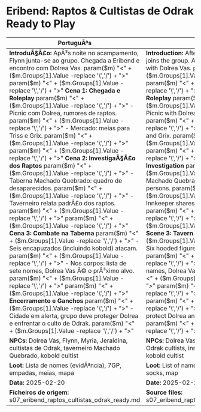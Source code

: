 ﻿# Eribend: Raptos & Cultistas de Odrak  Ready to Play

| PortuguÃªs                                                                                                                                                                                                                                                                                                                                                                                                                                                                                                                                                                                                                                                             | English                                                                                                                                                                                                                                                                                                                                                                                                                                                                                                                                                                                                                                                |
| --------------------------------------------------------------------------------------------------------------------------------------------------------------------------------------------------------------------------------------------------------------------------------------------------------------------------------------------------------------------------------------------------------------------------------------------------------------------------------------------------------------------------------------------------------------------------------------------------------------------------------------------------------------------- | ------------------------------------------------------------------------------------------------------------------------------------------------------------------------------------------------------------------------------------------------------------------------------------------------------------------------------------------------------------------------------------------------------------------------------------------------------------------------------------------------------------------------------------------------------------------------------------------------------------------------------------------------------ |
| **IntroduÃ§Ã£o:** ApÃ³s noite no acampamento, Flynn junta-se ao grupo. Chegada a Eribend e encontro com Dolrea Vas. param($m) "<" + ($m.Groups[1].Value -replace '\\','/') + ">"  param($m) "<" + ($m.Groups[1].Value -replace '\\','/') + ">" **Cena 1: Chegada e Roleplay** param($m) "<" + ($m.Groups[1].Value -replace '\\','/') + ">" - Picnic com Dolrea, rumores de raptos. param($m) "<" + ($m.Groups[1].Value -replace '\\','/') + ">" - Mercado: meias para Triss e Grix. param($m) "<" + ($m.Groups[1].Value -replace '\\','/') + ">"  param($m) "<" + ($m.Groups[1].Value -replace '\\','/') + ">" **Cena 2: InvestigaÃ§Ã£o dos Raptos** param($m) "<" + ($m.Groups[1].Value -replace '\\','/') + ">" - Taberna Machado Quebrado: quadro de desaparecidos. param($m) "<" + ($m.Groups[1].Value -replace '\\','/') + ">" - Taverneiro relata padrÃ£o dos raptos. param($m) "<" + ($m.Groups[1].Value -replace '\\','/') + ">"  param($m) "<" + ($m.Groups[1].Value -replace '\\','/') + ">" **Cena 3: Combate na Taberna** param($m) "<" + ($m.Groups[1].Value -replace '\\','/') + ">" - Seis encapuzados (incluindo kobold) atacam. param($m) "<" + ($m.Groups[1].Value -replace '\\','/') + ">" - Nos corpos: lista de sete nomes, Dolrea Vas Ã© o prÃ³ximo alvo. param($m) "<" + ($m.Groups[1].Value -replace '\\','/') + ">"  param($m) "<" + ($m.Groups[1].Value -replace '\\','/') + ">" **Encerramento e Ganchos** param($m) "<" + ($m.Groups[1].Value -replace '\\','/') + ">" - Cidade em alerta, grupo deve proteger Dolrea e enfrentar o culto de Odrak. param($m) "<" + ($m.Groups[1].Value -replace '\\','/') + ">"  | **Introduction:** After a night at camp, Flynn joins the group. Arrival at Eribend and meeting with Dolrea Vas. param($m) "<" + ($m.Groups[1].Value -replace '\\','/') + ">"  param($m) "<" + ($m.Groups[1].Value -replace '\\','/') + ">" **Scene 1: Arrival & Roleplay** param($m) "<" + ($m.Groups[1].Value -replace '\\','/') + ">" - Picnic with Dolrea, rumors of kidnappings. param($m) "<" + ($m.Groups[1].Value -replace '\\','/') + ">" - Market: socks for Triss and Grix. param($m) "<" + ($m.Groups[1].Value -replace '\\','/') + ">"  param($m) "<" + ($m.Groups[1].Value -replace '\\','/') + ">" **Scene 2: Kidnapping Investigation** param($m) "<" + ($m.Groups[1].Value -replace '\\','/') + ">" - Machado Quebrado tavern: board of missing persons. param($m) "<" + ($m.Groups[1].Value -replace '\\','/') + ">" - Innkeeper shares kidnapping pattern. param($m) "<" + ($m.Groups[1].Value -replace '\\','/') + ">"  param($m) "<" + ($m.Groups[1].Value -replace '\\','/') + ">" **Scene 3: Tavern Fight** param($m) "<" + ($m.Groups[1].Value -replace '\\','/') + ">" - Six hooded figures (including kobold) attack. param($m) "<" + ($m.Groups[1].Value -replace '\\','/') + ">" - On bodies: list of seven names, Dolrea Vas is next target. param($m) "<" + ($m.Groups[1].Value -replace '\\','/') + ">"  param($m) "<" + ($m.Groups[1].Value -replace '\\','/') + ">" **Closure & Hooks** param($m) "<" + ($m.Groups[1].Value -replace '\\','/') + ">" - City on alert, group must protect Dolrea and face the Odrak cult. param($m) "<" + ($m.Groups[1].Value -replace '\\','/') + ">"  |
| **NPCs:** Dolrea Vas, Flynn, Myria, Jeraldina, cultistas de Odrak, taverneiro Machado Quebrado, kobold cultist                                                                                                                                                                                                                                                                                                                                                                                                                                                                                                                                                        | **NPCs:** Dolrea Vas, Flynn, Myria, Jeraldina, Odrak cultists, innkeeper Machado Quebrado, kobold cultist                                                                                                                                                                                                                                                                                                                                                                                                                                                                                                                                              |
| **Loot:** Lista de nomes (evidÃªncia), 7GP, empadas, meias, mapa                                                                                                                                                                                                                                                                                                                                                                                                                                                                                                                                                                                                       | **Loot:** List of names (evidence), 7GP, pies, socks, map                                                                                                                                                                                                                                                                                                                                                                                                                                                                                                                                                                                              |
| **Data:** 2025-02-20                                                                                                                                                                                                                                                                                                                                                                                                                                                                                                                                                                                                                                                  | **Date:** 2025-02-20                                                                                                                                                                                                                                                                                                                                                                                                                                                                                                                                                                                                                                   |
| **Ficheiros de origem:** s07_eribend_raptos_cultistas_odrak_ready.md                                                                                                                                                                                                                                                                                                                                                                                                                                                                                                                                                                                                  | **Source files:** s07_eribend_raptos_cultistas_odrak_ready.md                                                                                                                                                                                                                                                                                                                                                                                                                                                                                                                                                                                          |


























